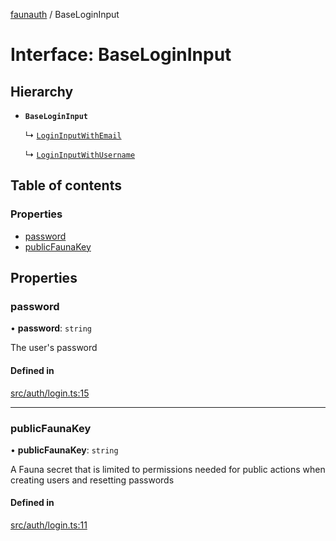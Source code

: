 [faunauth](../index.md) / BaseLoginInput

# Interface: BaseLoginInput

## Hierarchy

- **`BaseLoginInput`**

  ↳ [`LoginInputWithEmail`](LoginInputWithEmail.md)

  ↳ [`LoginInputWithUsername`](LoginInputWithUsername.md)

## Table of contents

### Properties

- [password](BaseLoginInput.md#password)
- [publicFaunaKey](BaseLoginInput.md#publicfaunakey)

## Properties

### password

• **password**: `string`

The user's password

#### Defined in

[src/auth/login.ts:15](https://github.com/alexnitta/faunauth/blob/2cd7813/src/auth/login.ts#L15)

___

### publicFaunaKey

• **publicFaunaKey**: `string`

A Fauna secret that is limited to permissions needed for public actions when creating users
and resetting passwords

#### Defined in

[src/auth/login.ts:11](https://github.com/alexnitta/faunauth/blob/2cd7813/src/auth/login.ts#L11)
